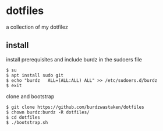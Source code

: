 # dotfiles
a collection of my dotfilez

## install
install prerequisites and include burdz in the sudoers file
```
$ su
$ apt install sudo git
$ echo "burdz   ALL=(ALL:ALL) ALL" >> /etc/sudoers.d/burdz
$ exit
```
clone and bootstrap
```
$ git clone https://github.com/burdzwastaken/dotfiles
$ chown burdz:burdz -R dotfiles/
$ cd dotfiles
$ ./bootstrap.sh
```
